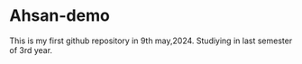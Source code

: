 # Ahsan-demo
This is my first github repository in 9th may,2024. Studiying in last semester of 3rd year.
